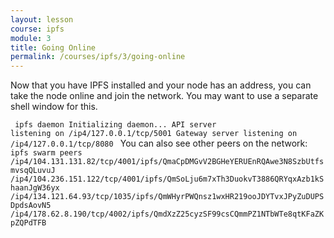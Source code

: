 ```yaml
---
layout: lesson
course: ipfs
module: 3
title: Going Online
permalink: /courses/ipfs/3/going-online
---
```



<span>
<span class="openingParagraph">
Now that you have IPFS installed and your node has an address, you can take the node online and join the network. You may want to use a separate shell window for this.</span>

<code class="cli"> ipfs daemon 
Initializing daemon... 
API server listening on /ip4/127.0.0.1/tcp/5001 
Gateway server listening on /ip4/127.0.0.1/tcp/8080 </code>
You can also see other peers on the network:
<code class="cli"> ipfs swarm peers 
/ip4/104.131.131.82/tcp/4001/ipfs/QmaCpDMGvV2BGHeYERUEnRQAwe3N8SzbUtfsmvsqQLuvuJ 
/ip4/104.236.151.122/tcp/4001/ipfs/QmSoLju6m7xTh3DuokvT3886QRYqxAzb1kShaanJgW36yx 
/ip4/134.121.64.93/tcp/1035/ipfs/QmWHyrPWQnsz1wxHR219ooJDYTvxJPyZuDUPSDpdsAovN5 
/ip4/178.62.8.190/tcp/4002/ipfs/QmdXzZ25cyzSF99csCQmmPZ1NTbWTe8qtKFaZKpZQPdTFB</code>
</span>
